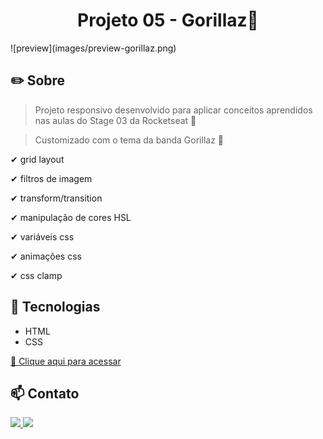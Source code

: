 
  <h1 align="center">Projeto 05 - Gorillaz🎸 </h1>
  ![preview](images/preview-gorillaz.png)

## ✏️ Sobre

> Projeto responsivo desenvolvido para aplicar conceitos aprendidos nas aulas do Stage 03 da Rocketseat 🚀

> Customizado com o tema da banda Gorillaz 🎨

✔ grid layout

✔ filtros de imagem

✔ transform/transition

✔ manipulação de cores HSL

✔ variáveis css

✔ animações css

✔ css clamp

## 🚀 Tecnologias

- HTML
- CSS


[🔗 Clique aqui para acessar](https://jotapedz.github.io/gorillaz/)

## 📫 Contato

<div>
  <a href="https://www.linkedin.com/in/joaopedrolisboa/" target="_blank">
    <img src="https://img.shields.io/badge/LinkedIn-0077B5?style=for-the-badge&logo=linkedin&logoColor=white">
  </a>
  <a href="mailto:joaolisboa.dev@gmail.com" target="_blank">
    <img src="https://img.shields.io/badge/Gmail-D14836?style=for-the-badge&logo=gmail&logoColor=white">
  </a>
</div>
